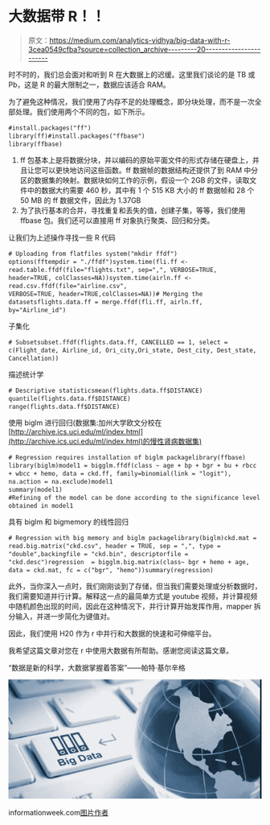 # 大数据带 R！！

> 原文：<https://medium.com/analytics-vidhya/big-data-with-r-3cea0549cfba?source=collection_archive---------20----------------------->

时不时的，我们总会面对和听到 R 在大数据上的迟缓。这里我们谈论的是 TB 或 Pb，这是 R 的最大限制之一，数据应该适合 RAM。

为了避免这种情况，我们使用了内存不足的处理概念，即分块处理，而不是一次全部处理。我们使用两个不同的包，如下所示。

```
#install.packages("ff")
library(ff)#install.packages("ffbase")
library(ffbase)
```

1.  ff 包基本上是将数据分块，并以编码的原始平面文件的形式存储在硬盘上，并且让您可以更快地访问这些函数。ff 数据帧的数据结构还提供了到 RAM 中分区的数据集的映射。数据块如何工作的示例，假设一个 2GB 的文件，读取文件中的数据大约需要 460 秒，其中有 1 个 515 KB 大小的 ff 数据帧和 28 个 50 MB 的 ff 数据文件，因此为 1.37GB
2.  为了执行基本的合并，寻找重复和丢失的值，创建子集，等等，我们使用 ffbase 包。我们还可以直接用 ff 对象执行聚类、回归和分类。

让我们为上述操作寻找一些 R 代码

```
# Uploading from flatfiles system("mkdir ffdf")
options(fftempdir = "./ffdf")system.time(fli.ff <- read.table.ffdf(file="flights.txt", sep=",", VERBOSE=TRUE, header=TRUE, colClasses=NA))system.time(airln.ff <- read.csv.ffdf(file="airline.csv", 
VERBOSE=TRUE, header=TRUE,colClasses=NA))# Merging the datasetsflights.data.ff = merge.ffdf(fli.ff, airln.ff, by="Airline_id")
```

子集化

```
# Subsetsubset.ffdf(flights.data.ff, CANCELLED == 1, select = c(Flight_date, Airline_id, Ori_city,Ori_state, Dest_city, Dest_state, Cancellation))
```

描述统计学

```
# Descriptive statisticsmean(flights.data.ff$DISTANCE)
quantile(flights.data.ff$DISTANCE)
range(flights.data.ff$DISTANCE)
```

使用 biglm 进行回归(数据集:加州大学欧文分校在[http://archive.ics.uci.edu/ml/index.html](http://archive.ics.uci.edu/ml/index.html)的慢性肾病数据集)

```
# Regression requires installation of biglm packagelibrary(ffbase)
library(biglm)model1 = bigglm.ffdf(class ~ age + bp + bgr + bu + rbcc + wbcc + hemo, data = ckd.ff, family=binomial(link = "logit"), na.action = na.exclude)model1
summary(model1)
#Refining of the model can be done according to the significance level obtained in model1
```

具有 biglm 和 bigmemory 的线性回归

```
# Regression with big memory and biglm packagelibrary(biglm)ckd.mat = read.big.matrix("ckd.csv", header = TRUE, sep = ",", type = "double",backingfile = "ckd.bin", descriptorfile = "ckd.desc")regression  = bigglm.big.matrix(class~ bgr + hemo + age, data = ckd.mat, fc = c("bgr", "hemo"))summary(regression) 
```

此外，当你深入一点时，我们刚刚谈到了存储，但当我们需要处理或分析数据时，我们需要知道并行计算。解释这一点的最简单方式是 youtube 视频，并计算视频中随机颜色出现的时间，因此在这种情况下，并行计算开始发挥作用，mapper 拆分输入，并进一步简化为键值对。

因此，我们使用 H20 作为 r 中并行和大数据的快速和可伸缩平台。

我希望这篇文章对您在 r 中使用大数据有所帮助。感谢您阅读这篇文章。

“数据是新的科学，大数据掌握着答案”——帕特·基尔辛格

![](img/44e4339e79493b8db0ea4074c17c6ba5.png)

informationweek.com[图片作者](https://www.informationweek.com/big-data/big-data-analytics/big-data-maturity-youre-not-as-mature-as-you-think/d/d-id/1331383)